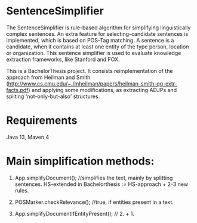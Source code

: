 # SentenceSimplifier
The SentenceSimplifier is rule-based algorithm for simplifying linguistically complex sentences. An extra feature for selecting-candidate sentences is implemented, which is based on POS-Tag matching. A sentence is a candidate, when it contains at least one entity of the type person, location or organization.
This sentence simplifier is used to evaluate knowledge extraction frameworks, like Stanford and FOX.

This is a BachelorThesis project. It consists  reimplementation of the approach from Heilman and Smith (http://www.cs.cmu.edu/~./mheilman/papers/heilman-smith-qg-extr-facts.pdf) and applying some modifications, as extracting ADJPs and spliting 'not-only-but-also' structures.

# Requirements
Java 13, Maven 4

# Main simplification methods:
1. App.simplifyDocument(); //simplifies the text, mainly by splitting sentences. HS-extended in Bachelorthesis := HS-approach + 2-3 new rules.

2. POSMarker.checkRelevance(); //true, if entities present in a text. 

3. App.simplifyDocumentIfEntityPresent(); // 2. + 1.
